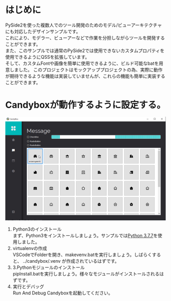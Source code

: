 # はじめに
PySide2を使った複数人でのツール開発のためのモデル/ビューアーキテクチャにも対応したデザインサンプルです。  
これにより、モデラー、ビューアーなどで作業を分担しながらツールを開発することができます。  
また、このサンプルでは通常のPySide2では使用できないカスタムプロパティを使用できるようにQSSを拡張しています。  
そして、カスタムFontや画像を簡単に使用できるように、ビルド可能なbatを用意しました。
このプロジェクトはモックアッププロジェクトの為、実際に動作が期待できるような機能は実装していませんが、これらの機能も簡単に実装することができます。  

# Candyboxが動作するように設定する。
![Candybox](screenshot_01.png)

1. Python3のインストール  
まず、Python3をインストールしましょう。サンプルでは[Python 3.7.7](https://www.python.org/downloads/release/python-377/)を使用しました。
2. virtualenvの作成  
VSCodeでFolderを開き、makevenv.batを実行しましょう。しばらくすると、 ../candybox/.venv が作成されているはずです。
3. 3.Pythonモジュールのインストール  
pipInstall.batを実行しましょう。様々なモジュールがインストールされるはずです。
4. 実行とデバッグ  
Run And Debug Candyboxを起動してください。